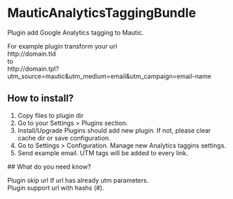 # MauticAnalyticsTaggingBundle

<p>Plugin add Google Analytics tagging to Mautic.</p>
<p>For example plugin transform your url <br />http://domain.tld <br />to <br /> http://domain.tpl?utm_source=mautic&utm_medium=email&utm_campaign=email-name</p>

## How to install?

<ol>
<li>Copy files to plugin dir</li>
<li>Go to your Settings > Plugins section.</li>
<li>Install/Upgrade Plugins should add new plugin. If not, please clear cache dir or save configuration.</li>
<li>Go to Settings > Configuration. Manage new Analytics taggins settings.</li>
<li>Send example email. UTM tags will be added to every link.</li>
</ol>
## What do you need know? 

Plugin skip url If url has already utm parameters.<br />
Plugin support url with hashs (#).
